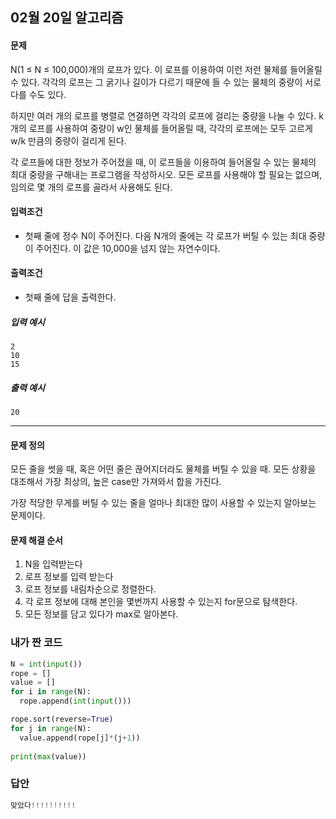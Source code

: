 ## 02월 20일 알고리즘



#### 문제

N(1 ≤ N ≤ 100,000)개의 로프가 있다. 이 로프를 이용하여 이런 저런 물체를 들어올릴 수 있다. 각각의 로프는 그 굵기나 길이가 다르기 때문에 들 수 있는 물체의 중량이 서로 다를 수도 있다.

하지만 여러 개의 로프를 병렬로 연결하면 각각의 로프에 걸리는 중량을 나눌 수 있다. k개의 로프를 사용하여 중량이 w인 물체를 들어올릴 때, 각각의 로프에는 모두 고르게 w/k 만큼의 중량이 걸리게 된다.

각 로프들에 대한 정보가 주어졌을 때, 이 로프들을 이용하여 들어올릴 수 있는 물체의 최대 중량을 구해내는 프로그램을 작성하시오. 모든 로프를 사용해야 할 필요는 없으며, 임의로 몇 개의 로프를 골라서 사용해도 된다.




#### 입력조건

- 첫째 줄에 정수 N이 주어진다. 다음 N개의 줄에는 각 로프가 버틸 수 있는 최대 중량이 주어진다. 이 값은 10,000을 넘지 않는 자연수이다.


#### 출력조건

- 첫째 줄에 답을 출력한다.

##### 입력 예시

```
2
10
15
```





##### 출력 예시

```
20
```



--------



#### 문제 정의

모든 줄을 썻을 때, 혹은 어떤 줄은 끊어지더라도 물체를 버틸 수 있을 때. 모든 상황을 대조해서 가장 최상의, 높은 case만 가져와서 합을 가진다.

가장 적당한 무게를 버틸 수 있는 줄을 얼마나 최대한 많이 사용할 수 있는지 알아보는 문제이다.



 

#### 문제 해결 순서

1. N을 입력받는다
2. 로프 정보를 입력 받는다
3. 로프 정보를 내림차순으로 정렬한다.
4. 각 로프 정보에 대해 본인을 몇번까지 사용할 수 있는지 for문으로 탐색한다.
5. 모든 정보를 담고 있다가 max로 알아본다.





### 내가 짠 코드

```python
N = int(input())
rope = []
value = []
for i in range(N):
  rope.append(int(input()))

rope.sort(reverse=True)
for j in range(N):
  value.append(rope[j]*(j+1))
  
print(max(value))
```








### 답안

```python
맞았다!!!!!!!!!!
```


